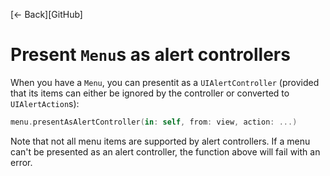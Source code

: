 [← Back][GitHub]

# Present `Menu`s as alert controllers

When you have a `Menu`, you can presentit as a `UIAlertController` (provided that its items can either be ignored by the controller or converted to `UIAlertAction`s):

```swift
menu.presentAsAlertController(in: self, from: view, action: ...)
```

Note that not all menu items are supported by alert controllers. If a menu can't be presented as an alert controller, the function above will fail with an error.